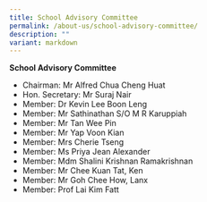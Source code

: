 ```yaml
---
title: School Advisory Committee
permalink: /about-us/school-advisory-committee/
description: ""
variant: markdown
---
```

**School Advisory Committee**
* Chairman:  Mr Alfred Chua Cheng Huat
* Hon. Secretary: Mr Suraj Nair
* Member: Dr Kevin Lee Boon Leng
* Member: Mr Sathinathan S/O M R Karuppiah
* Member: Mr Tan Wee Pin
* Member: Mr Yap Voon Kian
* Member: Mrs Cherie Tseng
* Member: Ms Priya Jean Alexander
* Member: Mdm Shalini Krishnan Ramakrishnan
* Member: Mr Chee Kuan Tat, Ken
* Member: Mr Goh Chee How, Lanx
* Member: Prof Lai Kim Fatt